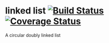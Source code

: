 linked list [![Build Status](https://travis-ci.org/diogomg/linked-list.svg)](https://travis-ci.org/diogomg/linked-list) [![Coverage Status](https://coveralls.io/repos/diogomg/linked-list/badge.svg)](https://coveralls.io/r/diogomg/linked-list)
===========

A circular doubly linked list

